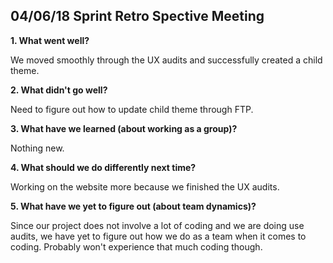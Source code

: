 ## 04/06/18 Sprint Retro Spective Meeting

**1.	What went well?**

We moved smoothly through the UX audits and successfully created a child theme.

**2.	What didn't go well?**

Need to figure out how to update child theme through FTP.

**3.	What have we learned (about working as a group)?**

Nothing new.

**4.	What should we do differently next time?**

Working on the website more because we finished the UX audits.

**5.	What have we yet to figure out (about team dynamics)?**

Since our project does not involve a lot of coding and we are doing use audits, we have yet to figure out how we do as a team when it comes to coding. Probably won't experience that much coding though.


